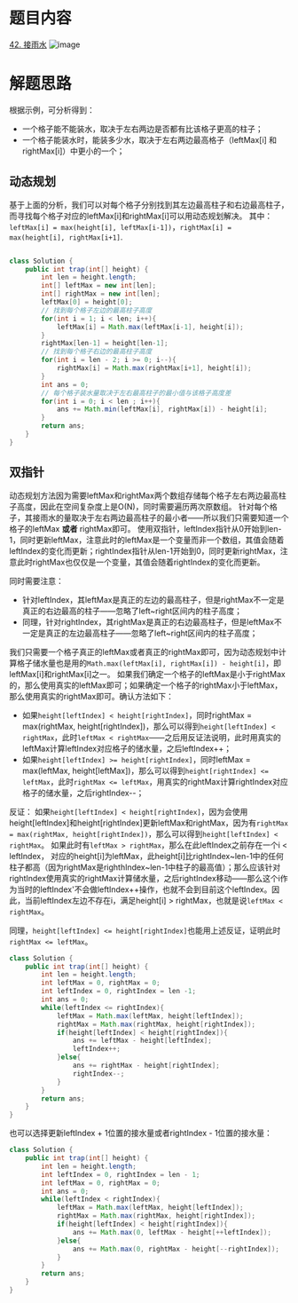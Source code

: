 # 题目内容
[42. 接雨水](https://leetcode.cn/problems/trapping-rain-water/description/)
![image](https://github.com/user-attachments/assets/7d2d6d3c-6ce8-4d79-bc6e-613328157d61)

# 解题思路
根据示例，可分析得到：
+ 一个格子能不能装水，取决于左右两边是否都有比该格子更高的柱子；
+ 一个格子能装水时，能装多少水，取决于左右两边最高格子（leftMax[i] 和rightMax[i]）中更小的一个；

## 动态规划
基于上面的分析，我们可以对每个格子分别找到其左边最高柱子和右边最高柱子，而寻找每个格子对应的leftMax[i]和rightMax[i]可以用动态规划解决。
其中： `leftMax[i] = max(height[i], leftMax[i-1])`，`rightMax[i] = max(height[i], rightMax[i+1]`.
```java

class Solution {
    public int trap(int[] height) {
        int len = height.length;
        int[] leftMax = new int[len];
        int[] rightMax = new int[len];
        leftMax[0] = height[0];
        // 找到每个格子左边的最高柱子高度
        for(int i = 1; i < len; i++){
            leftMax[i] = Math.max(leftMax[i-1], height[i]);
        }
        rightMax[len-1] = height[len-1];
        // 找到每个格子右边的最高柱子高度
        for(int i = len - 2; i >= 0; i--){
            rightMax[i] = Math.max(rightMax[i+1], height[i]);
        }
        int ans = 0;
        // 每个格子装水量取决于左右最高柱子的最小值与该格子高度差
        for(int i = 0; i < len ; i++){
            ans += Math.min(leftMax[i], rightMax[i]) - height[i];
        }
        return ans;
    }
}
```

## 双指针
动态规划方法因为需要leftMax和rightMax两个数组存储每个格子左右两边最高柱子高度，因此在空间复杂度上是O(N)，同时需要遍历两次原数组。 
针对每个格子，其接雨水的量取决于左右两边最高柱子的最小者——所以我们只需要知道一个格子的leftMax **或者** rightMax即可。 使用双指针，leftIndex指针从0开始到len-1，同时更新leftMax，注意此时的leftMax是一个变量而非一个数组，其值会随着leftIndex的变化而更新；rightIndex指针从len-1开始到0，同时更新rightMax，注意此时rightMax也仅仅是一个变量，其值会随着rightIndex的变化而更新。

同时需要注意：
+ 针对leftIndex，其leftMax是真正的左边的最高柱子，但是rightMax不一定是真正的右边最高的柱子——忽略了left\~right区间内的柱子高度；
+ 同理，针对rightIndex，其rightMax是真正的右边最高柱子，但是leftMax不一定是真正的左边最高柱子——忽略了left\~right区间内的柱子高度；

我们只需要一个格子真正的leftMax或者真正的rightMax即可，因为动态规划中计算格子储水量也是用的`Math.max(leftMax[i], rightMax[i]) - height[i]`，即leftMax[i]和rightMax[i]之一。 如果我们确定一个格子的leftMax是小于rightMax的，那么使用真实的leftMax即可；如果确定一个格子的rightMax小于leftMax，那么使用真实的rightMax即可。确认方法如下：
+ 如果`height[leftIndex] < height[rightIndex]`，同时rightMax = max(rightMax, height[rightIndex])，那么可以得到`height[leftIndex] < rightMax`，此时`leftMax < rightMax`——之后用反证法说明，此时用真实的leftMax计算leftIndex对应格子的储水量，之后leftIndex++；
+ 如果`height[leftIndex] >= height[rightIndex]`，同时leftMax = max(leftMax, height[leftMax])，那么可以得到`height[rightIndex] <= leftMax`，此时`rightMax <= leftMax`，用真实的rightMax计算rightIndex对应格子的储水量，之后rightIndex--；

反证：
如果`height[leftIndex] < height[rightIndex]`，因为会使用height[leftIndex]和height[rightIndex]更新leftMax和rightMax，因为有`rightMax = max(rightMax, height[rightIndex])`，那么可以得到`height[leftIndex] < rightMax`。 如果此时有`leftMax > rightMax`，那么在此leftIndex之前存在一个i < leftIndex， 对应的height[i]为leftMax，此height[i]比rightIndex\~len-1中的任何柱子都高（因为rightMax是righthIndex\~len-1中柱子的最高值）；那么应该针对rightIndex使用真实的rightMax计算储水量，之后rightIndex移动——那么这个i作为当时的leftIndex'不会做leftIndex++操作，也就不会到目前这个leftIndex。因此，当前leftIndex左边不存在i，满足height[i] > rightMax，也就是说`leftMax < rightMax`。

同理，`height[leftIndex] <= height[rightIndex]`也能用上述反证，证明此时`rightMax <= leftMax`。

```java
class Solution {
    public int trap(int[] height) {
        int len = height.length;
        int leftMax = 0, rightMax = 0;
        int leftIndex = 0, rightIndex = len -1;
        int ans = 0;
        while(leftIndex <= rightIndex){
            leftMax = Math.max(leftMax, height[leftIndex]);
            rightMax = Math.max(rightMax, height[rightIndex]);
            if(height[leftIndex] < height[rightIndex]){
                ans += leftMax - height[leftIndex];
                leftIndex++;
            }else{
                ans += rightMax - height[rightIndex];
                rightIndex--;
            }
        }
        return ans;
    }
}
```

也可以选择更新leftIndex + 1位置的接水量或者rightIndex - 1位置的接水量：
```java
class Solution {
    public int trap(int[] height) {
        int len = height.length;
        int leftIndex = 0, rightIndex = len - 1;
        int leftMax = 0, rightMax = 0;
        int ans = 0;
        while(leftIndex < rightIndex){
            leftMax = Math.max(leftMax, height[leftIndex]);
            rightMax = Math.max(rightMax, height[rightIndex]);
            if(height[leftIndex] < height[rightIndex]){
                ans += Math.max(0, leftMax - height[++leftIndex]);
            }else{
                ans += Math.max(0, rightMax - height[--rightIndex]);
            }
        }
        return ans;
    }
}
```

